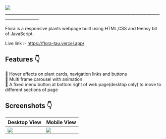 <img src="https://res.cloudinary.com/djix6uusx/image/upload/v1643070091/flora-logo_fhfh1a.png"/>
_______________________________________________________________________________________________
<br/>
<br/>
 Flora is a responsive plants webpage built using HTML,CSS and teensy bit of JavaScript.
 
 Live link :- https://flora-tau.vercel.app/
 
 ## Features :point_down:
 :seedling: Hover effects on plant cards, navigation links and buttons <br/>
 :seedling: Multi frame carousel with animation <br/>
 :seedling: A fixed menu button at bottom right of web page(desktop only) to move to different sections of page <br/>
 
 ## Screenshots :point_down:
 Desktop View | Mobile View
 ------------ | ------------- 
<img src="https://res.cloudinary.com/djix6uusx/image/upload/v1643070769/desktop-view_tdi6wc.jpg"/>  | <img src="https://res.cloudinary.com/djix6uusx/image/upload/v1643070806/mobile-view_wrb9ny.jpg"/> 
